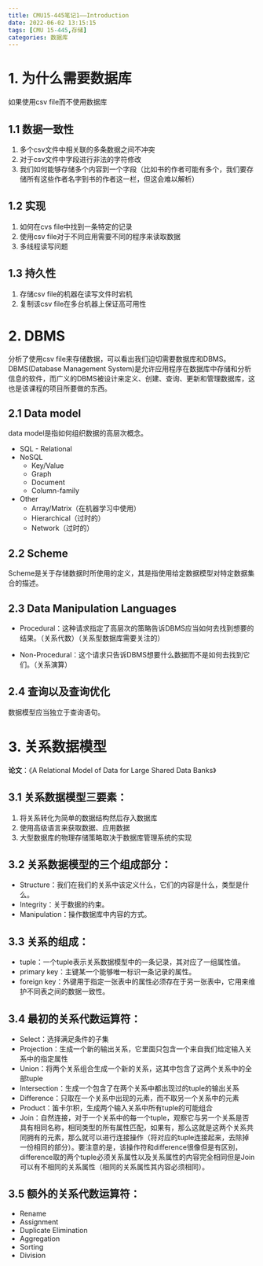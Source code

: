 ```yaml
---
title: CMU15-445笔记1——Introduction
date: 2022-06-02 13:15:15
tags: [CMU 15-445,存储]
categories: 数据库
---
```


# 1. 为什么需要数据库

如果使用csv file而不使用数据库

## 1.1 数据一致性

1. 多个csv文件中相关联的多条数据之间不冲突
2. 对于csv文件中字段进行非法的字符修改
3. 我们如何能够存储多个内容到一个字段（比如书的作者可能有多个，我们要存储所有这些作者名字到书的作者这一栏，但这会难以解析）

## 1.2 实现

1. 如何在cvs file中找到一条特定的记录
2. 使用csv file对于不同应用需要不同的程序来读取数据
3. 多线程读写问题

## 1.3 持久性

1. 存储csv file的机器在读写文件时宕机
2. 复制该csv file在多台机器上保证高可用性
# 2. DBMS

分析了使用csv file来存储数据，可以看出我们迫切需要数据库和DBMS。DBMS(Database Management System)是允许应用程序在数据库中存储和分析信息的软件，而广义的DBMS被设计来定义、创建、查询、更新和管理数据库，这也是该课程的项目所要做的东西。

## 2.1 Data model
data model是指如何组织数据的高层次概念。

* SQL - Relational
* NoSQL
  * Key/Value
  * Graph
  * Document
  * Column-family
* Other
  * Array/Matrix（在机器学习中使用）
  * Hierarchical（过时的）
  * Network（过时的）

## 2.2 Scheme

Scheme是关于存储数据时所使用的定义，其是指使用给定数据模型对特定数据集合的描述。

## 2.3 Data Manipulation Languages

* Procedural：这种请求指定了高层次的策略告诉DBMS应当如何去找到想要的结果。（关系代数）（关系型数据库需要关注的）

* Non-Procedural：这个请求只告诉DBMS想要什么数据而不是如何去找到它们。（关系演算）

## 2.4 查询以及查询优化

数据模型应当独立于查询语句。

# 3. 关系数据模型

**论文**：《A Relational Model of Data for Large Shared Data Banks》

## 3.1 关系数据模型三要素：

1. 将关系转化为简单的数据结构然后存入数据库
2. 使用高级语言来获取数据、应用数据
3. 大型数据库的物理存储策略取决于数据库管理系统的实现

## 3.2 关系数据模型的三个组成部分：

* Structure：我们在我们的关系中该定义什么，它们的内容是什么，类型是什么。
* Integrity：关于数据的约束。
* Manipulation：操作数据库中内容的方式。

## 3.3 关系的组成：

* tuple：一个tuple表示关系数据模型中的一条记录，其对应了一组属性值。
* primary key：主键某一个能够唯一标识一条记录的属性。
* foreign key：外键用于指定一张表中的属性必须存在于另一张表中，它用来维护不同表之间的数据一致性。

## 3.4 最初的关系代数运算符：

* Select：选择满足条件的子集
* Projection：生成一个新的输出关系，它里面只包含一个来自我们给定输入关系中的指定属性
* Union：将两个关系组合生成一个新的关系，这其中包含了这两个关系中的全部tuple
* Intersection：生成一个包含了在两个关系中都出现过的tuple的输出关系
* Difference：只取在一个关系中出现的元素，而不取另一个关系中的元素
* Product：笛卡尔积，生成两个输入关系中所有tuple的可能组合
* Join：自然连接，对于一个关系中的每一个tuple，观察它与另一个关系是否具有相同名称，相同类型的所有属性匹配，如果有，那么这就是这两个关系共同拥有的元素，那么就可以进行连接操作（将对应的tuple连接起来，去除掉一份相同的部分）。要注意的是，该操作符和difference很像但是有区别，difference取的两个tuple必须关系属性以及关系属性的内容完全相同但是Join可以有不相同的关系属性（相同的关系属性其内容必须相同）。

## 3.5 额外的关系代数运算符：

* Rename
* Assignment
* Duplicate Elimination
* Aggregation
* Sorting
* Division



